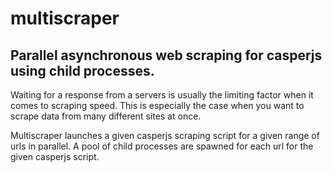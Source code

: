 # multiscraper

##  Parallel asynchronous web scraping for casperjs using child processes.

Waiting for a response from a servers is usually the limiting factor when it comes to scraping speed. This is especially the case when you want to scrape data from many different sites at once.

Multiscraper launches a given casperjs scraping script for a given range of urls in parallel. A pool of child processes are spawned for each url for the given casperjs script.
